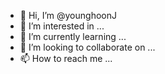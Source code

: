 - 👋 Hi, I’m @younghoonJ
- 👀 I’m interested in ...
- 🌱 I’m currently learning ...
- 💞️ I’m looking to collaborate on ...
- 📫 How to reach me ...

<!---
younghoonJ/younghoonJ is a ✨ special ✨ repository because its `README.md` (this file) appears on your GitHub profile.
You can click the Preview link to take a look at your changes.
--->
